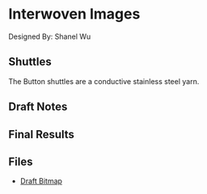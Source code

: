 # Interwoven Images
Designed By: Shanel Wu

## Shuttles


The Button shuttles are a conductive stainless steel yarn.

## Draft Notes

## Final Results

## Files
- [Draft Bitmap](/drafts/interwoven_images/interwovenImages.bmp)